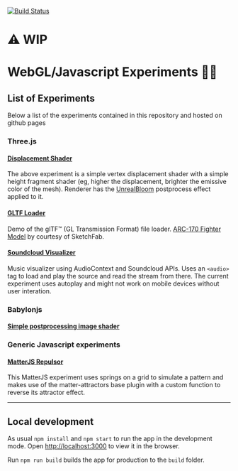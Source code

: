 [![Build Status](https://travis-ci.org/luigimannoni/experiments.svg?branch=master)](https://travis-ci.org/luigimannoni/experiments)

# ⚠️ WIP 
# WebGL/Javascript Experiments 🧪🔬

## List of Experiments

Below a list of the experiments contained in this repository and hosted on github pages

### Three.js

#### [Displacement Shader](https://experiments.luigimannoni.com/#/three/displacement)

The above experiment is a simple vertex displacement shader with a simple height fragment shader (eg, higher the displacement, brighter the emissive color of the mesh). Renderer has the [UnrealBloom](https://threejs.org/examples/webgl_postprocessing_unreal_bloom.html) postprocess effect applied to it.

#### [GLTF Loader](https://experiments.luigimannoni.com/#/three/arc170)

Demo of the glTF™ (GL Transmission Format) file loader. [ARC-170 Fighter Model](https://sketchfab.com/3d-models/arc-170-fighter-d2b9834148e84c86a2423148db1f6705) by courtesy of SketchFab.

#### [Soundcloud Visualizer](https://experiments.luigimannoni.com/#/three/soundcloud-visualizer)

Music visualizer using AudioContext and Soundcloud APIs.
Uses an `<audio>` tag to load and play the source and read the stream from there. The current experiment uses autoplay and might not work on mobile devices without user interation.

### Babylonjs

#### [Simple postprocessing image shader](https://experiments.luigimannoni.com/#/babylon/image-postprocessing)

### Generic Javascript experiments

#### [MatterJS Repulsor](https://experiments.luigimannoni.com/#/javascript/matter-repulsor)

This MatterJS experiment uses springs on a grid to simulate a pattern and makes use of the matter-attractors base plugin with a custom function to reverse its attractor effect. 

---

## Local development

As usual `npm install` and `npm start` to run the app in the development mode.
Open [http://localhost:3000](http://localhost:3000) to view it in the browser.

Run `npm run build` builds the app for production to the `build` folder.

